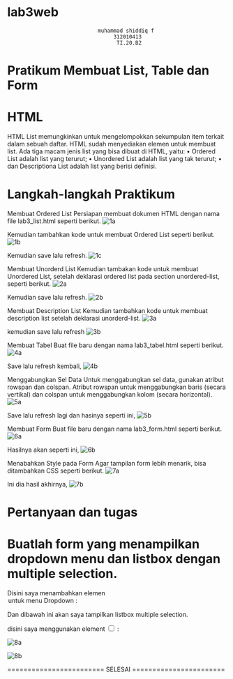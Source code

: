 # lab3web
                                 muhammad shiddiq f 
                                      312010413
                                       TI.20.B2

# Pratikum Membuat List, Table dan Form
# HTML
HTML List memungkinkan untuk mengelompokkan sekumpulan item terkait dalam sebuah daftar. HTML sudah menyediakan elemen untuk membuat list. Ada tiga macam jenis list yang bisa dibuat di HTML, yaitu: • Ordered List adalah list yang terurut; • Unordered List adalah list yang tak terurut; • dan Descriptiona List adalah list yang berisi definisi.

# Langkah-langkah Praktikum

Membuat Ordered List Persiapan membuat dokumen HTML dengan nama file lab3_list.html seperti berikut. 
![1a](https://user-images.githubusercontent.com/73062038/160141355-2ff336db-7bdb-4bbb-afb0-6c68a0f250ae.jpg)

Kemudian tambahkan kode untuk membuat Ordered List seperti berikut. 
![1b](https://user-images.githubusercontent.com/73062038/160141374-1e427a2f-8bb2-40fb-82ea-a4e25db1f49a.jpg)

Kemudian save lalu refresh. 
![1c](https://user-images.githubusercontent.com/73062038/160141399-d2c79a73-be36-420c-aa87-f8a6d6a87d4b.jpg)

Membuat Unorderd List Kemudian tambakan kode untuk membuat Unordered List, setelah deklarasi ordered list pada section unordered-list, seperti berikut. 
![2a](https://user-images.githubusercontent.com/73062038/160141433-b65b496c-df4d-4c58-8560-1eb452f3d40b.jpg)

Kemudian save lalu refresh. 
![2b](https://user-images.githubusercontent.com/73062038/160141483-db7e5cc2-6770-492f-9cf0-c2442c1f0035.jpg)

Membuat Description List Kemudian tambahkan kode untuk membuat description list setelah deklarasi unorderd-list.
![3a](https://user-images.githubusercontent.com/73062038/160141641-75fc4ca9-cd11-49e9-8d9f-ba05639b4d77.jpg)

kemudian save lalu refresh 
![3b](https://user-images.githubusercontent.com/73062038/160141663-1c96bf69-44bb-4346-a899-c400f9d89374.jpg)


Membuat Tabel Buat file baru dengan nama lab3_tabel.html seperti berikut.
![4a](https://user-images.githubusercontent.com/73062038/160142892-362189f0-f2b6-424e-b7d1-4675afd8f7ef.jpg)

Save lalu refresh kembali, 
![4b](https://user-images.githubusercontent.com/73062038/160142920-2336f3ee-2efe-4370-a259-01cc62dd6eda.jpg)

Menggabungkan Sel Data Untuk menggabungkan sel data, gunakan atribut rowspan dan colspan. Atribut rowspan untuk menggabungkan baris (secara vertikal) dan colspan untuk menggabungkan kolom (secara horizontal). 
![5a](https://user-images.githubusercontent.com/73062038/160142952-4932f109-5821-4fa0-a9c6-0e51317ee786.jpg)

Save lalu refresh lagi dan hasinya seperti ini, 
![5b](https://user-images.githubusercontent.com/73062038/160142970-e5be90c6-f116-4918-8423-a2b54dcd8e65.jpg)

Membuat Form Buat file baru dengan nama lab3_form.html seperti berikut.
 ![6a](https://user-images.githubusercontent.com/73062038/160143278-8cac29e5-bf2e-4f07-b158-4c0453bbbef3.jpg)

Hasilnya akan seperti ini, 
![6b](https://user-images.githubusercontent.com/73062038/160143319-e7cf3b5a-e111-47b1-8329-3475ab3b9b38.jpg)

Menabahkan Style pada Form Agar tampilan form lebih menarik, bisa ditambahkan CSS seperti berikut. 
![7a](https://user-images.githubusercontent.com/73062038/160143366-70379d7b-6dfa-47ff-a693-edd450526358.jpg)

Ini dia hasil akhirnya, 
![7b](https://user-images.githubusercontent.com/73062038/160143395-a713a408-7a1a-4f67-9a03-f98bb9792dfe.jpg)

# Pertanyaan dan tugas
# Buatlah form yang menampilkan dropdown menu dan listbox dengan multiple selection.
Disini saya menambahkan elemen <option> untuk menu Dropdown :


Dan dibawah ini akan saya tampilkan listbox multiple selection.

disini saya menggunakan element <input type="Checkbox"> :

 
![8a](https://user-images.githubusercontent.com/73062038/160533433-a53cc6dd-2e51-4b8a-9fb3-2644a59d0982.jpg)

![8b](https://user-images.githubusercontent.com/73062038/160533442-e6ead368-1585-4a0f-ba25-ac99ee948476.jpg)



======================== SELESAI =======================

